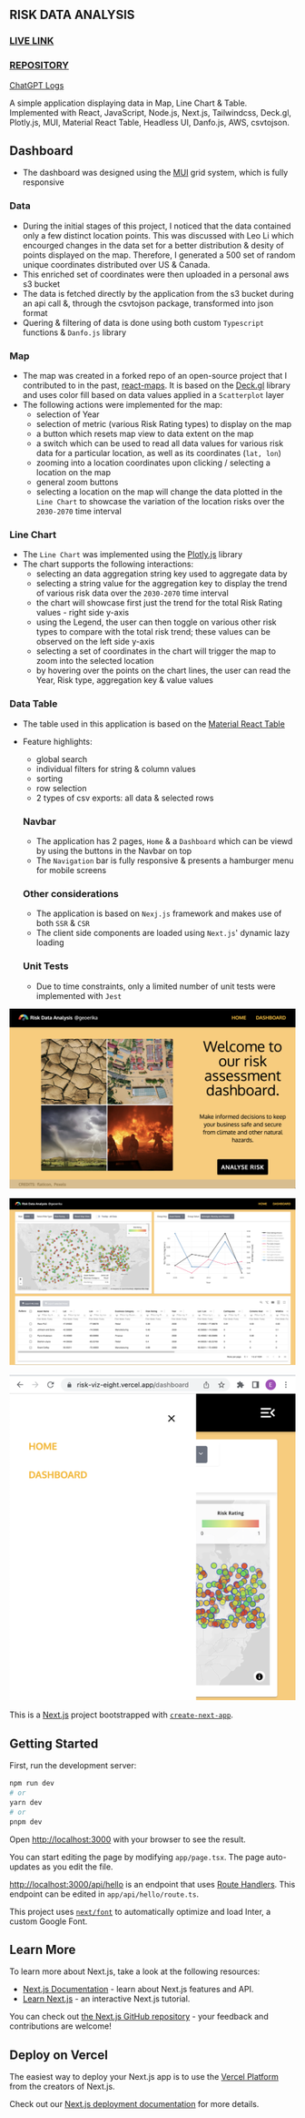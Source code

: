 ## RISK DATA ANALYSIS

### [LIVE LINK](https://risk-viz-eight.vercel.app/)
### [REPOSITORY](https://github.com/altgeoerika/risk-viz)

[ChatGPT Logs](https://docs.google.com/document/d/1BdEhYGOxmEGQqxYrtn0LRW316ILvcauuntM9NgOTWn0/edit?usp=sharing)

A simple application displaying data in Map, Line Chart & Table. Implemented with React, JavaScript, Node.js, Next.js, Tailwindcss, Deck.gl, Plotly.js, MUI, Material React Table, Headless UI, Danfo.js, AWS, csvtojson.

## Dashboard
- The dashboard was designed using the [MUI](https://mui.com/) grid system, which is fully responsive

### Data
- During the initial stages of this project, I noticed that the data contained only a few distinct location points. This was discussed with Leo Li which encourged changes in the data set for a better distribution & desity of points displayed on the map. Therefore, I generated a 500 set of random unique coordinates distributed over US & Canada.
- This enriched set of coordinates were then uploaded in a personal aws s3 bucket
- The data is fetched directly by the application from the s3 bucket during an api call &, through the csvtojson package, transformed into json format
- Quering & filtering of data is done using both custom `Typescript` functions & `Danfo.js` library

### Map

- The map was created in a forked repo of an open-source project that I contributed to in the past, [react-maps](https://github.com/geoerika/react-maps/tree/scatterplot). It is based on the [Deck.gl](https://deck.gl/) library and uses color fill based on data values applied in a `Scatterplot` layer
- The following actions were implemented for the map:
  - selection of Year
  - selection of metric (various Risk Rating types) to display on the map
  - a button which resets map view to data extent on the map
  - a switch which can be used to read all data values for various risk data for a particular location, as well as its coordinates (`lat, lon`)
  - zooming into a location coordinates upon clicking / selecting a location on the map
  - general zoom buttons
  - selecting a location on the map will change the data plotted in the `Line Chart` to showcase the variation of the location risks over the `2030-2070` time interval

### Line Chart

- The `Line Chart` was implemented using the [Plotly.js](https://plotly.com/javascript/multiple-axes/) library
- The chart supports the following interactions:
  - selecting an data aggregation string key used to aggregate data by
  - selecting a string value for the aggregation key to display the trend of various risk data over the `2030-2070` time interval
  - the chart will showcase first just the trend for the total Risk Rating values - right side  y-axis
  - using the Legend, the user can then toggle on various other risk types to compare with the total risk trend; these values can be observed on the left side y-axis
  - selecting a set of coordinates in the chart will trigger the map to zoom into the selected location
  - by hovering over the points on the chart lines, the user can read the Year, Risk type, aggregation key & value values

### Data Table
- The table used in this application is based on the [Material React Table](https://www.material-react-table.com/)
- Feature highlights:
  - global search
  - individual filters for string & column values
  - sorting
  - row selection
  - 2 types of csv exports: all data & selected rows

  ### Navbar
  - The application has 2 pages, `Home` & a `Dashboard` which can be viewd by using the buttons in the Navbar on top
  - The `Navigation` bar is fully responsive & presents a hamburger menu for mobile screens

  ### Other considerations
  - The application is based on `Nexj.js` framework and makes use of both `SSR` & `CSR`
  - The client side components are loaded using `Next.js`' dynamic lazy loading

  ### Unit Tests
  - Due to time constraints, only a limited number of unit tests were implemented with `Jest`


!["Screenshot of Home Page"](src/assets/screenshots/Home-50.png)

!["Screenshot of Dashboard Page"](src/assets/screenshots/Dashboard-50.png)

!["Screenshot of Navbar Mobile Menu"](src/assets/screenshots/Navbar-mobile-menu.png)


This is a [Next.js](https://nextjs.org/) project bootstrapped with [`create-next-app`](https://github.com/vercel/next.js/tree/canary/packages/create-next-app).

## Getting Started

First, run the development server:

```bash
npm run dev
# or
yarn dev
# or
pnpm dev
```

Open [http://localhost:3000](http://localhost:3000) with your browser to see the result.

You can start editing the page by modifying `app/page.tsx`. The page auto-updates as you edit the file.

[http://localhost:3000/api/hello](http://localhost:3000/api/hello) is an endpoint that uses [Route Handlers](https://beta.nextjs.org/docs/routing/route-handlers). This endpoint can be edited in `app/api/hello/route.ts`.

This project uses [`next/font`](https://nextjs.org/docs/basic-features/font-optimization) to automatically optimize and load Inter, a custom Google Font.

## Learn More

To learn more about Next.js, take a look at the following resources:

- [Next.js Documentation](https://nextjs.org/docs) - learn about Next.js features and API.
- [Learn Next.js](https://nextjs.org/learn) - an interactive Next.js tutorial.

You can check out [the Next.js GitHub repository](https://github.com/vercel/next.js/) - your feedback and contributions are welcome!

## Deploy on Vercel

The easiest way to deploy your Next.js app is to use the [Vercel Platform](https://vercel.com/new?utm_medium=default-template&filter=next.js&utm_source=create-next-app&utm_campaign=create-next-app-readme) from the creators of Next.js.

Check out our [Next.js deployment documentation](https://nextjs.org/docs/deployment) for more details.
